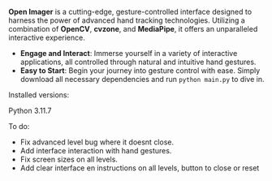 **Open Imager** is a cutting-edge, gesture-controlled interface designed to harness the power of advanced hand tracking technologies. Utilizing a combination of **OpenCV**, **cvzone**, and **MediaPipe**, it offers an unparalleled interactive experience.

- **Engage and Interact**: Immerse yourself in a variety of interactive applications, all controlled through natural and intuitive hand gestures.
- **Easy to Start**: Begin your journey into gesture control with ease. Simply download all necessary dependencies and run `python main.py` to dive in.

Installed versions:

Python 3.11.7

To do:
- Fix advanced level bug where it doesnt close.
- Add interface interaction with hand gestures.
- Fix screen sizes on all levels.
- Add clear interface en instructions on all levels, button to close or reset